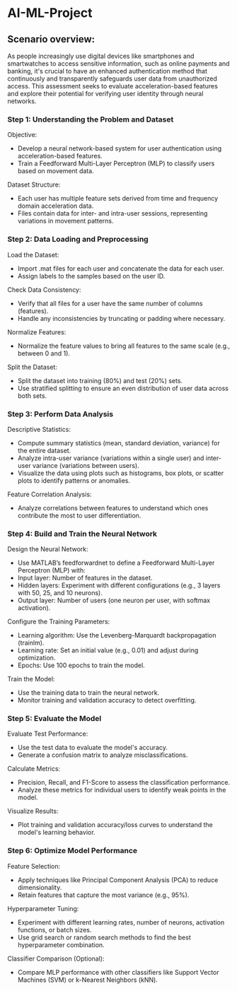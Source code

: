 # AI-ML-Project

## Scenario overview: 

As people increasingly use digital devices like smartphones and smartwatches to access sensitive information, such as online payments and banking, it's crucial to have an enhanced authentication method that continuously and transparently safeguards user data from unauthorized access. This assessment seeks to evaluate acceleration-based features and explore their potential for verifying user identity through neural networks.



### Step 1: Understanding the Problem and Dataset

Objective:
- Develop a neural network-based system for user authentication using acceleration-based features. 
- Train a Feedforward Multi-Layer Perceptron (MLP) to classify users based on movement data.

Dataset Structure:
- Each user has multiple feature sets derived from time and frequency domain acceleration data. 
- Files contain data for inter- and intra-user sessions, representing variations in movement patterns.



### Step 2: Data Loading and Preprocessing

Load the Dataset:
- Import .mat files for each user and concatenate the data for each user.
- Assign labels to the samples based on the user ID.

Check Data Consistency:
- Verify that all files for a user have the same number of columns (features).
- Handle any inconsistencies by truncating or padding where necessary.

Normalize Features:
- Normalize the feature values to bring all features to the same scale (e.g., between 0 and 1).

Split the Dataset:
- Split the dataset into training (80%) and test (20%) sets.
- Use stratified splitting to ensure an even distribution of user data across both sets.



### Step 3: Perform Data Analysis

Descriptive Statistics:
- Compute summary statistics (mean, standard deviation, variance) for the entire dataset.
- Analyze intra-user variance (variations within a single user) and inter-user variance (variations between users).
- Visualize the data using plots such as histograms, box plots, or scatter plots to identify patterns or anomalies.

Feature Correlation Analysis:
- Analyze correlations between features to understand which ones contribute the most to user differentiation.



### Step 4: Build and Train the Neural Network

Design the Neural Network:
- Use MATLAB’s feedforwardnet to define a Feedforward Multi-Layer Perceptron (MLP) with:
- Input layer: Number of features in the dataset.
- Hidden layers: Experiment with different configurations (e.g., 3 layers with 50, 25, and 10 neurons).
- Output layer: Number of users (one neuron per user, with softmax activation).

Configure the Training Parameters:
- Learning algorithm: Use the Levenberg-Marquardt backpropagation (trainlm).
- Learning rate: Set an initial value (e.g., 0.01) and adjust during optimization.
- Epochs: Use 100 epochs to train the model.

Train the Model:
- Use the training data to train the neural network.
- Monitor training and validation accuracy to detect overfitting.



### Step 5: Evaluate the Model

Evaluate Test Performance:
- Use the test data to evaluate the model's accuracy.
- Generate a confusion matrix to analyze misclassifications.

Calculate Metrics:
- Precision, Recall, and F1-Score to assess the classification performance.
- Analyze these metrics for individual users to identify weak points in the model.

Visualize Results:
- Plot training and validation accuracy/loss curves to understand the model's learning behavior.



### Step 6: Optimize Model Performance

Feature Selection:
- Apply techniques like Principal Component Analysis (PCA) to reduce dimensionality.
- Retain features that capture the most variance (e.g., 95%).

Hyperparameter Tuning:
- Experiment with different learning rates, number of neurons, activation functions, or batch sizes.
- Use grid search or random search methods to find the best hyperparameter combination.

Classifier Comparison (Optional):
- Compare MLP performance with other classifiers like Support Vector Machines (SVM) or k-Nearest Neighbors (kNN).
